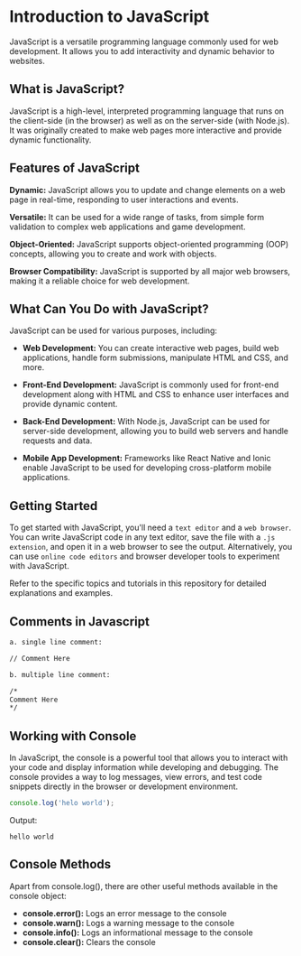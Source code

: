 # Introduction to JavaScript

JavaScript is a versatile programming language commonly used for web development. It allows you to add interactivity and dynamic behavior to websites.

## What is JavaScript?

JavaScript is a high-level, interpreted programming language that runs on the client-side (in the browser) as well as on the server-side (with Node.js). It was originally created to make web pages more interactive and provide dynamic functionality.

## Features of JavaScript

**Dynamic:** JavaScript allows you to update and change elements on a web page in real-time, responding to user interactions and events.

**Versatile:** It can be used for a wide range of tasks, from simple form validation to complex web applications and game development.

**Object-Oriented:** JavaScript supports object-oriented programming (OOP) concepts, allowing you to create and work with objects.

**Browser Compatibility:** JavaScript is supported by all major web browsers, making it a reliable choice for web development.

## What Can You Do with JavaScript?

JavaScript can be used for various purposes, including:

- **Web Development:** You can create interactive web pages, build web applications, handle form submissions, manipulate HTML and CSS, and more.

- **Front-End Development:** JavaScript is commonly used for front-end development along with HTML and CSS to enhance user interfaces and provide dynamic content.

- **Back-End Development:** With Node.js, JavaScript can be used for server-side development, allowing you to build web servers and handle requests and data.

- **Mobile App Development:** Frameworks like React Native and Ionic enable JavaScript to be used for developing cross-platform mobile applications.


## Getting Started
To get started with JavaScript, you'll need a `text editor` and a `web browser`. You can write JavaScript code in any text editor, save the file with a `.js extension`, and open it in a web browser to see the output. Alternatively, you can use `online code editors` and browser developer tools to experiment with JavaScript.

Refer to the specific topics and tutorials in this repository for detailed explanations and examples.

 

## Comments in Javascript

```bash
a. single line comment:

// Comment Here

b. multiple line comment:

/*
Comment Here
*/
```
## Working with Console

In JavaScript, the console is a powerful tool that allows you to interact with your code and display information while developing and debugging. The console provides a way to log messages, view errors, and test code snippets directly in the browser or development environment.


```js
console.log('helo world');
```

Output:

`hello world`


## Console Methods
Apart from console.log(), there are other useful methods available in the console object:

- **console.error():** Logs an error message to the console
- **console.warn():** Logs a warning message to the console
- **console.info():** Logs an informational message to the console
- **console.clear():** Clears the console